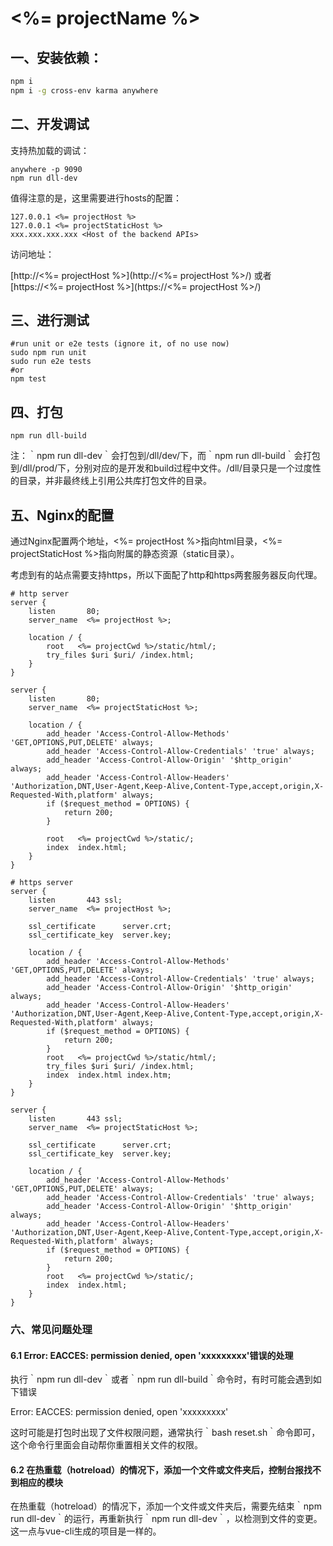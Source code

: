 #  <%= projectName %>
## 一、安装依赖：

``` bash
npm i
npm i -g cross-env karma anywhere
```

## 二、开发调试

支持热加载的调试：

```
anywhere -p 9090
npm run dll-dev
```

值得注意的是，这里需要进行hosts的配置：

```
127.0.0.1 <%= projectHost %>
127.0.0.1 <%= projectStaticHost %>
xxx.xxx.xxx.xxx <Host of the backend APIs>
```

访问地址：

[http://<%= projectHost %>](http://<%= projectHost %>/) 或者 [https://<%= projectHost %>](https://<%= projectHost %>/)

## 三、进行测试

```
#run unit or e2e tests (ignore it, of no use now)
sudo npm run unit
sudo run e2e tests
#or 
npm test
```

## 四、打包

```
npm run dll-build
```

注：｀npm run dll-dev｀会打包到/dll/dev/下，而｀npm run dll-build｀会打包到/dll/prod/下，分别对应的是开发和build过程中文件。/dll/目录只是一个过度性的目录，并非最终线上引用公共库打包文件的目录。

## 五、Nginx的配置

通过Nginx配置两个地址，<%= projectHost %>指向html目录，<%= projectStaticHost %>指向附属的静态资源（static目录）。

考虑到有的站点需要支持https，所以下面配了http和https两套服务器反向代理。

```
# http server
server {
    listen       80;
    server_name  <%= projectHost %>;

    location / {
        root   <%= projectCwd %>/static/html/;
        try_files $uri $uri/ /index.html;
    }
}

server {
    listen       80;
    server_name  <%= projectStaticHost %>;

    location / {
        add_header 'Access-Control-Allow-Methods' 'GET,OPTIONS,PUT,DELETE' always;
        add_header 'Access-Control-Allow-Credentials' 'true' always;
        add_header 'Access-Control-Allow-Origin' '$http_origin' always;
        add_header 'Access-Control-Allow-Headers'  'Authorization,DNT,User-Agent,Keep-Alive,Content-Type,accept,origin,X-Requested-With,platform' always;
        if ($request_method = OPTIONS) {
            return 200;
        }

        root   <%= projectCwd %>/static/;
        index  index.html;
    }
}

# https server
server {
    listen       443 ssl;
    server_name  <%= projectHost %>;

    ssl_certificate      server.crt;
    ssl_certificate_key  server.key;

    location / {
        add_header 'Access-Control-Allow-Methods' 'GET,OPTIONS,PUT,DELETE' always;
        add_header 'Access-Control-Allow-Credentials' 'true' always;
        add_header 'Access-Control-Allow-Origin' '$http_origin' always;
        add_header 'Access-Control-Allow-Headers'  'Authorization,DNT,User-Agent,Keep-Alive,Content-Type,accept,origin,X-Requested-With,platform' always;
        if ($request_method = OPTIONS) {
            return 200;
        }
        root   <%= projectCwd %>/static/html/;
        try_files $uri $uri/ /index.html;
        index  index.html index.htm;
    }
}

server {
    listen       443 ssl;
    server_name  <%= projectStaticHost %>;

    ssl_certificate      server.crt;
    ssl_certificate_key  server.key;

    location / {
        add_header 'Access-Control-Allow-Methods' 'GET,OPTIONS,PUT,DELETE' always;
        add_header 'Access-Control-Allow-Credentials' 'true' always;
        add_header 'Access-Control-Allow-Origin' '$http_origin' always;
        add_header 'Access-Control-Allow-Headers'  'Authorization,DNT,User-Agent,Keep-Alive,Content-Type,accept,origin,X-Requested-With,platform' always;
        if ($request_method = OPTIONS) {
            return 200;
        }
        root   <%= projectCwd %>/static/;
        index  index.html;
    }
}
```

### 六、常见问题处理

#### 6.1 Error: EACCES: permission denied, open 'xxxxxxxxx'错误的处理

执行｀npm run dll-dev｀或者｀npm run dll-build｀命令时，有时可能会遇到如下错误

Error: EACCES: permission denied, open 'xxxxxxxxx'

这时可能是打包时出现了文件权限问题，通常执行｀bash reset.sh｀命令即可，这个命令行里面会自动帮你重置相关文件的权限。

#### 6.2 在热重载（hotreload）的情况下，添加一个文件或文件夹后，控制台报找不到相应的模块

在热重载（hotreload）的情况下，添加一个文件或文件夹后，需要先结束｀npm run dll-dev｀的运行，再重新执行｀npm run dll-dev｀，以检测到文件的变更。这一点与vue-cli生成的项目是一样的。